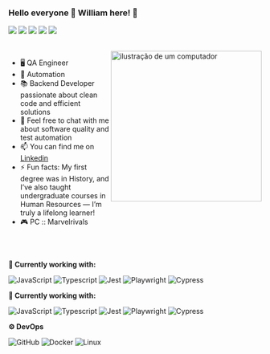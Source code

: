 ### Hello everyone 👋 William here!  🎸 
 
 [<img src="https://img.shields.io/badge/%F0%9F%92%9C-Tests-blue?style=flat&color=grey"/>](#)
 [<img src="https://img.shields.io/badge/%F0%9F%92%9C-Automation-blue?style=flat&color=grey"/>](#)
 [<img src="https://img.shields.io/badge/%F0%9F%92%9C-Games-blue?style=flat&color=grey"/>](#)
 [<img src="https://img.shields.io/badge/%F0%9F%92%9C-Music-blue?style=flat&color=grey"/>](#)
 [<img src="https://img.shields.io/badge/%F0%9F%92%9C-BackEnd-blue?style=flat&color=grey"/>](#)
 
 <br>
 <img src="https://raw.githubusercontent.com/MicaelliMedeiros/micaellimedeiros/master/image/computer-illustration.png" alt="ilustração de um computador" min-width="300px" max-width="300px" width="300px" align="right">
 
 - 🖥️ QA Engineer 
 - 🤖 Automation
 - 📚 Backend Developer passionate about clean code and efficient solutions
 - 💬 Feel free to chat with me about software quality and test automation
 - 📫 You can find me on [Linkedin](https://www.linkedin.com/in/william-cruz-76b7431a5/) 
 - ⚡ Fun facts: My first degree was in History, and I’ve also taught undergraduate courses in Human Resources — I’m truly a lifelong learner!
 - 🎮 PC :: Marvelrivals

<br>
<br>

**💼 Currently working with:**
 
 ![JavaScript](https://img.shields.io/badge/-JavaScript-333333?style=flat&logo=javascript)
 ![Typescript](https://img.shields.io/badge/-Typescript-333333?style=flat&logo=typescript)
 ![Jest](https://img.shields.io/badge/-Jest-333333?style=flat&logo=jest)
 ![Playwright](https://img.shields.io/badge/-Playwright-333333?style=flat&logo=playwright)
 ![Cypress](https://img.shields.io/badge/-Cypress-333333?style=flat&logo=cypress)


**💼 Currently working with:**
 
 ![JavaScript](https://img.shields.io/badge/-JavaScript-333333?style=flat&logo=javascript)
 ![Typescript](https://img.shields.io/badge/-Typescript-333333?style=flat&logo=typescript)
 ![Jest](https://img.shields.io/badge/-Jest-333333?style=flat&logo=jest)
 ![Playwright](https://img.shields.io/badge/-Playwright-333333?style=flat&logo=playwright)
 ![Cypress](https://img.shields.io/badge/-Cypress-333333?style=flat&logo=cypress)
 
 **⚙️ DevOps**
 
 ![GitHub](https://img.shields.io/badge/-GitHub-333333?style=flat&logo=github)
 ![Docker](https://img.shields.io/badge/-Docker-333333?style=flat&logo=docker)
 ![Linux](https://img.shields.io/badge/-Linux-333333?style=flat&logo=linux)

